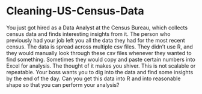 # Cleaning-US-Census-Data
You just got hired as a Data Analyst at the Census Bureau, which collects census data and finds interesting insights from it.  The person who previously had your job left you all the data they had for the most recent census. The data is spread across multiple csv files. They didn’t use R, and they would manually look through these csv files whenever they wanted to find something. Sometimes they would copy and paste certain numbers into Excel for analysis.  The thought of it makes you shiver. This is not scalable or repeatable.  Your boss wants you to dig into the data and find some insights by the end of the day. Can you get this data into R and into reasonable shape so that you can perform your analysis?
